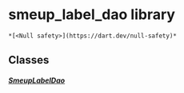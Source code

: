 


# smeup_label_dao library






    *[<Null safety>](https://dart.dev/null-safety)*





## Classes

##### [SmeupLabelDao](../smeup_daos_smeup_label_dao/SmeupLabelDao-class.md)



 















